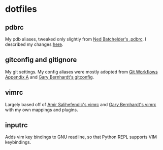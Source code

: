 # dotfiles

## pdbrc

My pdb aliases, tweaked only slightly from
[Ned Batchelder's .pdbrc](https://nedbatchelder.com/blog/200704/my_pdbrc.html).
I described my changes
[here](https://kylekizirian.github.io/ned-batchelders-updated-pdbrc.html).

## gitconfig and gitignore

My git settings. My config aliases were mostly adopted from
[Git Workflows Appendix A](http://documentup.com/skwp/git-workflows-book#appendix-a---the-gitconfig)
and [Gary Bernhardt's gitconfig](https://github.com/garybernhardt/dotfiles).

## vimrc

Largely based off of [Amir Salihefendic's vimrc](https://github.com/amix/vimrc)
and [Gary Bernhardt's vimrc](https://github.com/garybernhardt/dotfiles) with
my own mappings and plugins.

## inputrc

Adds vim key bindings to GNU readline, so that Python REPL
supports VIM keybindings.

